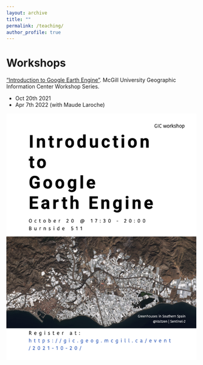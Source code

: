 ```yaml
---
layout: archive
title: ""
permalink: /teaching/
author_profile: true
---
```


Workshops 
======
[“Introduction to Google Earth Engine”](https://gic.geog.mcgill.ca/event/2021-10-20/). McGill University Geographic Information Center Workshop Series. 
* Oct 20th 2021 
* Apr 7th 2022 (with Maude Laroche)

<img src="https://raw.githubusercontent.com/lucixlu/lucixlu.github.io/master/images/GEE_poster.png" alt="Your image title" width="500"/>

